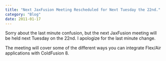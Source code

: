 ```yaml
---
title: "Next JaxFusion Meeting Rescheduled for Next Tuesday the 22nd."
category: "Blog"
date: 2011-01-17
---
```



Sorry about the last minute confusion, but the next JaxFusion meeting will be held next Tuesday on the 22nd. I apologize for the last minute change.

The meeting will cover some of the different ways you can integrate Flex/Air applications with ColdFusion 8\.